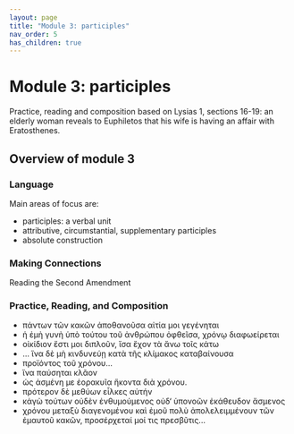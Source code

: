 ```yaml
---
layout: page
title: "Module 3: participles"
nav_order: 5
has_children: true
---
```



# Module 3:  participles


Practice, reading and composition based on Lysias 1, sections 16-19:  an elderly woman reveals to Euphiletos that his wife is having an affair with Eratosthenes.


## Overview of module 3

### Language

Main areas of focus are:

- participles: a verbal unit
- attributive, circumstantial, supplementary participles
 - absolute construction

### Making Connections

Reading the Second Amendment

### Practice, Reading, and Composition

- πάντων τῶν κακῶν ἀποθανοῦσα αἰτία μοι γεγένηται
- ἡ ἐμὴ γυνὴ ὑπὸ τούτου τοῦ ἀνθρώπου ὀφθεῖσα, χρόνῳ διαφωείρεται
- οἰκίδιον ἔστι μοι διπλοῦν, ἴσα ἔχον τὰ ἄνω τοῖς κάτω
- ... ἵνα δὲ μὴ κινδυνεύῃ κατὰ τῆς κλίμακος καταβαίνουσα 
- προϊόντος τοῦ χρόνου...
- ἵνα παύσηται κλᾶον 
- ὡς ἀσμένη με ἑορακυῖα ἥκοντα διὰ χρόνου.
- πρότερον δὲ μεθύων εἷλκες αὐτήν
- κἀγὼ τούτων οὐδὲν ἐνθυμούμενος οὐδ‘ ὑπονοῶν ἐκάθευδον ἄσμενος 
- χρόνου μεταξὺ διαγενομένου καὶ ἐμοῦ πολὺ ἀπολελειμμένουν τῶν ἐμαυτοῦ κακῶν, προσέρχεταί μοί τις πρεσβῦτις...

